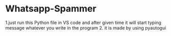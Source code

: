 # Whatsapp-Spammer
1.just run this Python file in VS code and after given time it will start typing message whatever you write in the program 
2. it is made by using pyautogui
